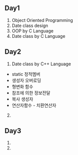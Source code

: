 ## Day1 
1. Object Oriented Programming
2. Date class design
3. OOP by C Language
4. Date class by C Language

## Day2
1. Date class by C++ Language
* static 정적멤버
* 생성자 오버로딩
* 형변화 함수
* 참조에 의한 정보전달
* 복사 생성자
* 연산자함수 - 치환연산자

2. 

## Day3
1.
2. 
